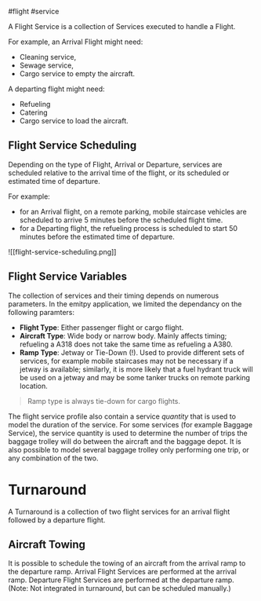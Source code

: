#flight #service 

A Flight Service is a collection of Services executed to handle a Flight.

For example, an Arrival Flight might need:
- Cleaning service,
- Sewage service,
- Cargo service to empty the aircraft.

A departing flight might need:
- Refueling
- Catering
- Cargo service to load the aircraft.


## Flight Service Scheduling
Depending on the type of Flight, Arrival or Departure, services are scheduled relative to the arrival time of the flight, or its scheduled or estimated time of departure.

For example:
- for an Arrival flight, on a remote parking, mobile staircase vehicles are scheduled to arrive 5 minutes before the scheduled flight time.
- for a Departing flight, the refueling process is scheduled to start 50 minutes before the estimated time of departure.

![[flight-service-scheduling.png]]

## Flight Service Variables
The collection of services and their timing depends on numerous parameters. In the emitpy application, we limited the dependancy on the following paramters:
- **Flight Type**: Either passenger flight or cargo flight.
- **Aircraft Type**: Wide body or narrow body. Mainly affects timing; refueling a A318 does not take the same time as refueling a A380.
- **Ramp Type**: Jetway or Tie-Down (!). Used to provide different sets of services, for example mobile staircases may not be necessary if a jetway is available; similarly, it is more likely that a fuel hydrant truck will be used on a jetway and may be some tanker trucks on remote parking location.

> Ramp type is always tie-down for cargo flights.

The flight service profile also contain a service *quantity* that is used to model the duration of the service.
For some services (for example Baggage Service), the service quantity is used to determine the number of trips the baggage trolley will do between the aircraft and the baggage depot.
It is also possible to model several baggage trolley only performing one trip, or any combination of the two.


# Turnaround
A Turnaround is a collection of two flight services for an arrival flight followed by a departure flight.


## Aircraft Towing
It is possible to schedule the towing of an aircraft from the arrival ramp to the departure ramp.
Arrival Flight Services are performed at the arrival ramp. Departure Flight Services are performed at the departure ramp. (Note: Not integrated in turnaround, but can be scheduled manually.)
